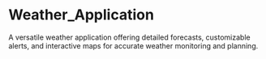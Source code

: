 # Weather_Application
 A versatile weather application offering detailed forecasts, customizable alerts, and interactive maps for accurate weather monitoring and planning.
